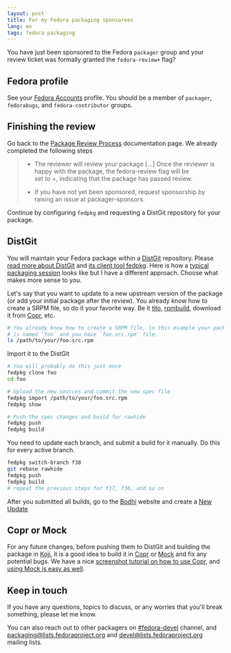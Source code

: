 ```yaml
---
layout: post
title: For my Fedora packaging sponsorees
lang: en
tags: fedora packaging
---
```


You have just been sponsored to the Fedora `packager` group and your
review ticket was formally granted the `fedora-review+` flag?


## Fedora profile

See your [Fedora Accounts][fedora-accounts] profile. You should be a
member of `packager`, `fedorabugs`, and `fedora-contributor` groups.


## Finishing the review

Go back to the [Package Review Process][package-review-contributor]
documentation page. We already completed the following steps

> - The reviewer will review your package [...] Once the reviewer is happy
>    with the package, the fedora-review flag will be<br> set to +, indicating
>    that the package has passed review.
>
> - If you have not yet been sponsored, request sponsorship by raising an
>    issue at packager-sponsors.

Continue by configuring `fedpkg` and requesting a DistGit
repository for your package.


## DistGit

You will maintain your Fedora package within a [DistGit][distgit]
repository. Please [read more about DistGit][distgit-readme] and
[its client tool fedpkg][fedpkg]. Here is how a
[typical packaging session][typical-fedpkg-session] looks like but I have a
different approach. Choose what makes more sense to you.

Let's say that you want to update to a new upstream version of the
package (or add your initial package after the review). You already
know how to create a SRPM file, so do it your favorite way. Be it
[tito][tito], [rpmbuild][rpmbuild], download it from [Copr][copr],
etc.

```bash
# You already know how to create a SRPM file, in this example your package
# is named `foo` and you have `foo.src.rpm` file.
ls /path/to/your/foo.src.rpm
```

Import it to the DistGit

```bash
# You will probably do this just once
fedpkg clone foo
cd foo

# Upload the new sources and commit the new spec file
fedpkg import /path/to/your/foo.src.rpm
fedpkg show

# Push the spec changes and build for rawhide
fedpkg push
fedpkg build
```

You need to update each branch, and submit a build for it manually. Do
this for every active branch.

```bash
fedpkg switch-branch f38
git rebase rawhide
fedpkg push
fedpkg build
# repeat the previous steps for f37, f36, and so on
```

After you submitted all builds, go to the [Bodhi][bodhi] website and
create a [New Update][bodhi-new-update]


## Copr or Mock

For any future changes, before pushing them to DistGit and building the package
in [Koji][koji], it is a good idea to build it in [Copr][copr] or [Mock][mock]
and fix any potential bugs. We have a nice
[screenshot tutorial on how to use Copr][copr-screenshot-tutorial], and
[using Mock is easy as well][using-mock-is-easy].


## Keep in touch

If you have any questions, topics to discuss, or any worries that
you'll break something, please let me know.

You can also reach out to other packagers on
[#fedora-devel][fedora-devel-irc] channel, and
[packaging@lists.fedoraproject.org][fedora-packaging-list] and
[devel@lists.fedoraproject.org][fedora-devel-list] mailing lists.



[package-review-contributor]: https://docs.fedoraproject.org/en-US/package-maintainers/Package_Review_Process/#_contributor
[distgit-readme]: https://github.com/release-engineering/dist-git/blob/main/README.md
[fedpkg]: https://docs.fedoraproject.org/en-US/package-maintainers/Package_Maintenance_Guide/
[typical-fedpkg-session]: https://docs.fedoraproject.org/en-US/package-maintainers/Package_Maintenance_Guide/#typical_fedpkg_session
[copr]: https://copr.fedorainfracloud.org/
[mock]: https://rpm-software-management.github.io/mock/
[koji]: https://koji.fedoraproject.org/koji/
[bodhi]: https://bodhi.fedoraproject.org/
[tito]: https://github.com/rpm-software-management/tito
[rpmbuild]: https://linux.die.net/man/8/rpmbuild
[distgit]: https://src.fedoraproject.org/browse/projects/
[copr-screenshot-tutorial]: https://docs.pagure.org/copr.copr/screenshots_tutorial.html
[using-mock-is-easy]: http://frostyx.cz/posts/using-mock-is-easy
[bodhi-new-update]: https://bodhi.fedoraproject.org/updates/new
[fedora-packaging-list]: https://lists.fedoraproject.org/archives/list/packaging@lists.fedoraproject.org/
[fedora-devel-list]: https://lists.fedoraproject.org/archives/list/devel@lists.fedoraproject.org/
[fedora-devel-irc]: https://web.libera.chat/?channels=#fedora-devel
[fedora-accounts]: https://accounts.fedoraproject.org

